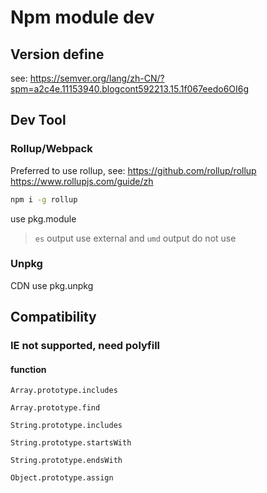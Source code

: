 # Npm module dev

## Version define
see: https://semver.org/lang/zh-CN/?spm=a2c4e.11153940.blogcont592213.15.1f067eedo6OI6g

## Dev Tool
### Rollup/Webpack
Preferred to use rollup, see: https://github.com/rollup/rollup
https://www.rollupjs.com/guide/zh
```bash
npm i -g rollup
```
use pkg.module

> `es` output use external and `umd` output do not use

### Unpkg
CDN
use pkg.unpkg


## Compatibility

### IE not supported, need polyfill
#### function 
`Array.prototype.includes`

`Array.prototype.find`

`String.prototype.includes`

`String.prototype.startsWith`

`String.prototype.endsWith`

`Object.prototype.assign`
